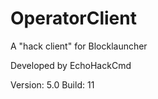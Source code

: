 # OperatorClient
A "hack client" for Blocklauncher

Developed by EchoHackCmd

Version: 5.0
Build: 11
